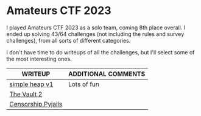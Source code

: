 # Amateurs CTF 2023

I played Amateurs CTF 2023 as a solo team, coming 8th place overall. I ended up solving 43/64 challenges (not including the rules and survey challenges), from all sorts of different categories.


I don't have time to do writeups of all the challenges, but I'll select some of the most interesting ones.



| WRITEUP                               | ADDITIONAL COMMENTS |
----------------------------------------|---------------------|
| [simple heap v1](./simple-heap-v1.md) | Lots of fun         |
| [The Vault 2](./the-vault-2.md)       |                     |
| [Censorship Pyjails](./censorships.md)|                     |
